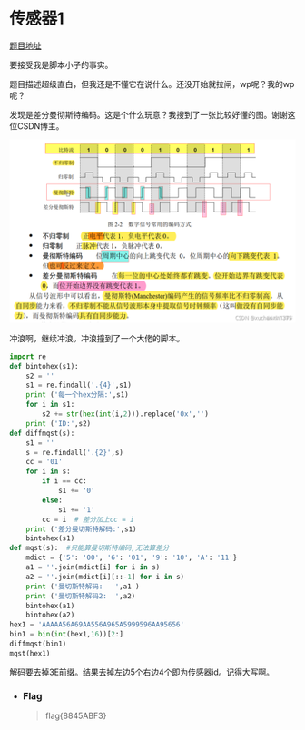 # 传感器1

[题目地址](https://adworld.xctf.org.cn/challenges/details?hash=d52b34da-9cfa-494d-8834-bfd7511f4e6a_2)

要接受我是脚本小子的事实。

题目描述超级直白，但我还是不懂它在说什么。还没开始就拉闸，wp呢？我的wp呢？

发现是差分曼彻斯特编码。这是个什么玩意？我搜到了一张比较好懂的图。谢谢这位CSDN博主。

![monchester](../../images/14140310_62a8249e1abfb73998.png)

冲浪啊，继续冲浪。冲浪撞到了一个大佬的脚本。

```python
import re 
def bintohex(s1):
    s2 = ''
    s1 = re.findall('.{4}',s1)
    print ('每一个hex分隔:',s1)
    for i in s1:
        s2 += str(hex(int(i,2))).replace('0x','')
    print ('ID:',s2)
def diffmqst(s):
    s1 = ''
    s = re.findall('.{2}',s)
    cc = '01'
    for i in s:
        if i == cc:
            s1 += '0'
        else:
            s1 += '1'
        cc = i  # 差分加上cc = i
    print ('差分曼切斯特解码:',s1)
    bintohex(s1)
def mqst(s):  #只能算曼切斯特编码,无法算差分
    mdict = {'5': '00', '6': '01', '9': '10', 'A': '11'}
    a1 = ''.join(mdict[i] for i in s)
    a2 = ''.join(mdict[i][::-1] for i in s)
    print ('曼切斯特解码:   ',a1 )
    print ('曼切斯特解码2:  ',a2)
    bintohex(a1)
    bintohex(a2)
hex1 = 'AAAAA56A69AA556A965A5999596AA95656'
bin1 = bin(int(hex1,16))[2:]
diffmqst(bin1)
mqst(hex1)
```

解码要去掉3E前缀。结果去掉左边5个右边4个即为传感器id。记得大写啊。

- ### Flag
  > flag{8845ABF3}